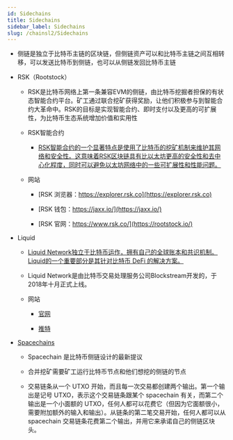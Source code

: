 ```yaml
---
id: Sidechains
title: Sidechains
sidebar_label: Sidechains
slug: /chainsl2/Sidechains
---
```


- 侧链是独立于比特币主链的区块链，但侧链资产可以和比特币主链之间互相转移，可以发送比特币到侧链，也可以从侧链发回比特币主链

- RSK（Rootstock）

	- RSK是比特币网络上第一条兼容EVM的侧链，由比特币挖掘者担保的有状态智能合约平台。矿工通过联合挖矿获得奖励，让他们积极参与到智能合约大革命中。RSK的目标是实现智能合约、即时支付以及更高的可扩展性，为比特币生态系统增加价值和实用性

	- RSK智能合约

		- [RSK智能合约的一个显著特点是使用了比特币的挖矿机制来维护其网络和安全性。这意味着RSK区块链具有比以太坊更高的安全性和去中心化程度，同时可以避免以太坊网络中的一些可扩展性和性能问题。](https://www.211coin.com/article/126968653.html)

	- 网站

		- [RSK 浏览器：https://explorer.rsk.co](https://explorer.rsk.co)

		- [RSK 钱包：https://jaxx.io/](https://jaxx.io/)

		- [RSK 官网：https://www.rsk.co/](https://rootstock.io/)

- Liquid

	- [Liquid Network独立于比特币运作，拥有自己的全球账本和共识机制。 Liquid的一个重要部分是其针对比特币 DeFi 的解决方案。](https://www.fx168news.com/article/190880)

	-  Liquid Network是由比特币交易处理服务公司Blockstream开发的，于2018年十月正式上线。

	- 网站

		- [官网](https://blockstream.com/liquid)

		- [推特](https://twitter.com/Liquid_BTC?s=20)

- [Spacechains](https://www.btcstudy.org/2022/07/03/how-bitcoin-spacechains-work/)

	- Spacechain 是比特币侧链设计的最新提议

	- 合并挖矿需要矿工运行比特币节点和他们想挖的侧链的节点

	- 交易链条从一个 UTXO 开始，而且每一次交易都创建两个输出。第一个输出是记号 UTXO，表示这个交易链条跟某个 spacechain 有关，而第二个输出是一个小面额的 UTXO，任何人都可以花费它（但因为它面额很小，需要附加额外的输入和输出）。从链条的第二笔交易开始，任何人都可以从 spacechain 交易链条花费第二个输出，并用它来承诺自己的侧链区块头。
